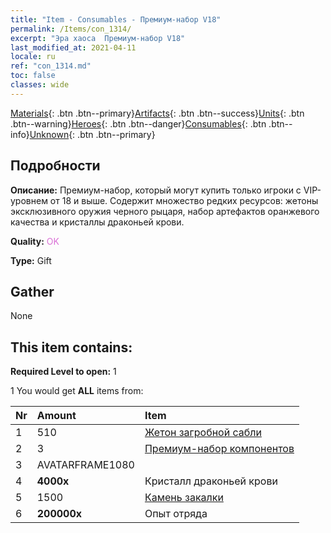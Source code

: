 ```yaml
---
title: "Item - Consumables - Премиум-набор V18"
permalink: /Items/con_1314/
excerpt: "Эра хаоса  Премиум-набор V18"
last_modified_at: 2021-04-11
locale: ru
ref: "con_1314.md"
toc: false
classes: wide
---
```

 [Materials](/ru/Items/){: .btn .btn--primary}[Artifacts](/ru/Items/Artifacts/){: .btn .btn--success}[Units](/ru/Items/Units/){: .btn .btn--warning}[Heroes](/ru/Items/Heroes/){: .btn .btn--danger}[Consumables](/ru/Items/Consumables/){: .btn .btn--info}[Unknown](/ru/Items/Unknown/){: .btn .btn--primary}

## Подробности
 **Описание:** Премиум-набор, который могут купить только игроки с VIP-уровнем от 18 и выше. Содержит множество редких ресурсов: жетоны эксклюзивного оружия черного рыцаря, набор артефактов оранжевого качества и кристаллы драконьей крови.

 **Quality:** <span style="color: #DA70D6">OK</span>

 **Type:** Gift

## Gather

  None

## This item contains:

 **Required Level to open:** 1

 1 You would get **ALL** items  from:

  | Nr | Amount |     Item    |
  |:---|:-------|:------------|
  | 1 | 510 | [Жетон загробной сабли](/ru/Items/con_979/) | 
  | 2 | 3 | [Премиум-набор компонентов](/ru/Items/con_1363/) | 
  | 3 | AVATARFRAME1080 | 
  | 4 |  **4000x** | Кристалл драконьей крови |  | 
  | 5 | 1500 | [Камень закалки](/ru/Items/con_814/) | 
  | 6 |  **200000x** | Опыт отряда |  | 
